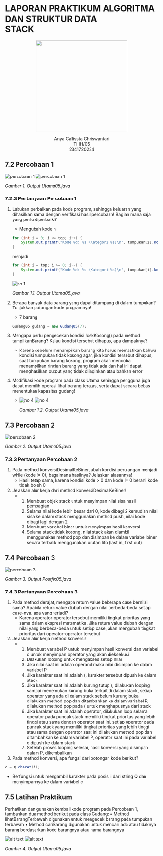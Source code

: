 # LAPORAN PRAKTIKUM ALGORITMA DAN STRUKTUR DATA <br> STACK

<p align="center">
<img src="POLINEMA-LOGO.png" width= "300px"> 
<p align="center"> Anya Callissta Chriswantari <br>TI IH/05 <br>2341720234


## 7.2 Percobaan 1
![percobaan 1](per1_p8.png)
![percobaan 1](per1.2_p8.png)

_Gambar 1. Output Utama05.java_

### 7.2.3 Pertanyaan Percobaan 1
1. Lakukan perbaikan pada kode program, sehingga keluaran yang dihasilkan sama dengan verifikasi hasil percobaan! Bagian mana saja yang perlu diperbaiki?
    * Mengubah kode h
    ``` java
    for (int i = 0; i <= top; i++) {
        System.out.printf("Kode %d: %s (Kategori %s)\n", tumpukan[i].kode, tumpukan[i].nama, tumpukan[i].kategori);
    }
    ```
    menjadi
    ``` java
    for (int i = top; i >= 0; i--) {
        System.out.printf("Kode %d: %s (Kategori %s)\n", tumpukan[i].kode, tumpukan[i].nama, tumpukan[i].kategori);
    }
    ```
    ![no 1](7.2.3_no1_p8.png)

    _Gambar 1.1. Output Utama05.java_
2. Berapa banyak data barang yang dapat ditampung di dalam tumpukan? Tunjukkan potongan kode programnya!
    * 7 barang
    ``` java
    Gudang05 gudang = new Gudang05(7);
    ```
3. Mengapa perlu pengecekan kondisi !cekKosong() pada method tampilkanBarang? Kalau kondisi tersebut dihapus, apa dampaknya?
    * Karena sebelum menampilkan barang kita  harus memastikan bahwa kondisi tumpukan tidak kosong agar, jika kondisi tersebut dihapus, saat tumpukan barang kosong, program akan mencoba menampilkan rincian barang yang tidak ada dan hal ini dapat menghasilkan output yang tidak diinginkan atau bahkan error
4. Modifikasi kode program pada class Utama sehingga pengguna juga dapat memilih operasi lihat barang teratas, serta dapat secara bebas menentukan kapasitas gudang!
    * ![no 4](7.2.3_no4_p8.png)
      ![no 4](7.2.3_no4(2)_p8.png)

      _Gambar 1.2. Output Utama05.java_

## 7.3 Percobaan 2
![percobaan 2](per2_p8.png)

_Gambar 2. Output Utama05.java_

### 7.3.3 Pertanyaan Percobaan 2
1. Pada method konversiDesimalKeBiner, ubah kondisi perulangan menjadi while (kode != 0), bagaimana hasilnya? Jelaskan alasannya!
    * Hasil tetap sama, karena kondisi kode > 0 dan kode != 0 berarti kode tidak boleh 0
2. Jelaskan alur kerja dari method konversiDesimalKeBiner!
    *  1. Membuat objek stack untuk menyimpan nilai sisa hasil pembagian
        2. Selama nilai kode lebih besar dari 0, kode dibagi 2 kemudian nilai sisa ke dalam stack menggunakan method push, nilai kode dibagi lagi dengan 2
        3. Membuat variabel biner untuk menyimpan hasil konversi
        4. Selama stack tidak kosong, nilai stack akan diambil menggunakan method pop dan disimpan ke dalam variabel biner secara terbalik menggunakan urutan lifo (last in, first out)

## 7.4 Percobaan 3
![percobaan 3](per3_p8.png)

_Gambar 3. Output Postfix05.java_

### 7.4.3 Pertanyaan Percobaan 3
1. Pada method derajat, mengapa return value beberapa case bernilai sama? Apabila return value diubah dengan nilai berbeda-beda setiap case-nya, apa yang terjadi?
    * Karena operator-operator tersebut memiliki tingkat prioritas yang sama dalam ekspresi matematika. Jika return value diubah dengan nilai yang berbeda-beda untuk setiap case, akan mengubah tingkat prioritas dari operator-operator tersebut
2. Jelaskan alur kerja method konversi!
    * 1. Membuat variabel P untuk menyimpan hasil konversi dan variabel c untuk menyimpan operator yang akan dieksekusi
        2. Dilakukan looping untuk mengakses setiap nilai
        3. Jika nilai saat ini adalah operand maka nilai disimpan ke dalam variabel P
        4. Jika karakter saat ini adalah (, karakter tersebut dipush ke dalam stack
        5.  Jika karakter saat ini adalah kurung tutup ), dilakukan looping sampai menemukan kurung buka terkait di dalam stack, setiap operator yang ada di dalam stack sebelum kurung buka dilakukan method pop dan ditambahkan ke dalam variabel P, dilakukan method pop pada ( untuk menghapusnya dari stack
        6. Jika karakter saat ini adalah operator, dilakukan loop selama operator pada puncak stack memiliki tingkat prioritas yang lebih tinggi atau sama dengan operator saat ini, setiap operator pada puncak stack yang memiliki tingkat prioritas yang lebih tinggi atau sama dengan operator saat ini dilakukan method pop dan ditambahkan ke dalam variabel P, operator saat ini pada variabel c dipush ke dalam stack
        7. Setelah proses looping selesai, hasil konversi yang disimpan dalam P, dikembalikan
3. Pada method konversi, apa fungsi dari potongan kode berikut?
``` java
c = Q.charAt(i);
``` 
* Berfungsi untuk mengambil karakter pada posisi i dari  string Q dan menyimpannya ke dalam variabel c

## 7.5 Latihan Praktikum
Perhatikan dan gunakan kembali kode program pada Percobaan 1, tambahkan dua method berikut pada class Gudang:
• Method lihatBarangTerbawah digunakan untuk mengecek barang pada tumpukan terbawah
• Method cariBarang digunakan untuk mencari ada atau tidaknya barang berdasarkan kode barangnya atau nama barangnya

![alt text](latihan_p8.png)
![alt text](latihan(2)_p8.png)

_Gambar 4. Output Utama05.java_
